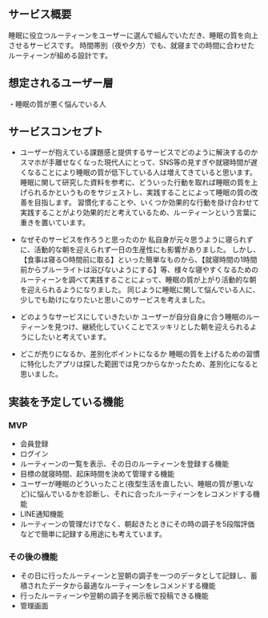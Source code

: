 ## サービス概要
睡眠に役立つルーティーンをユーザーに選んで組んでいただき、睡眠の質を向上させるサービスです。
時間帯別（夜や夕方）でも、就寝までの時間に合わせたルーティーンが組める設計です。

## 想定されるユーザー層
・睡眠の質が悪く悩んでいる人

## サービスコンセプト
* ユーザーが抱えている課題感と提供するサービスでどのように解決するのか
スマホが手離せなくなった現代人にとって、SNS等の見すぎや就寝時間が遅くなることにより睡眠の質が低下している人は増えてきていると思います。
睡眠に関して研究した資料を参考に、どういった行動を取れば睡眠の質を上げられるかというものをサジェストし、実践することによって睡眠の質の改善を目指します。
習慣化することや、いくつか効果的な行動を掛け合わせて実践することがより効果的だと考えているため、ルーティーンという言葉に重きを置いています。

* なぜそのサービスを作ろうと思ったのか
私自身が元々思うように寝られずに、活動的な朝を迎えられず一日の生産性にも影響がありました。
しかし、【食事は寝る○時間前に取る】といった簡単なものから、【就寝時間の1時間前からブルーライトは浴びないようにする】等、様々な寝やすくなるためのルーティーンを調べて実践することによって、睡眠の質が上がり活動的な朝を迎えられるようになりました。
同じように睡眠に関して悩んでいる人に、少しでも助けになりたいと思いこのサービスを考えました。

* どのようなサービスにしていきたいか
ユーザーが自分自身に合う睡眠のルーティーンを見つけ、継続化していくことでスッキリとした朝を迎えられるようにしたいと考えています。

* どこが売りになるか、差別化ポイントになるか
睡眠の質を上げるための習慣に特化したアプリは探した範囲では見つからなかったため、差別化になると思いました。

## 実装を予定している機能
### MVP
* 会員登録
* ログイン
* ルーティーンの一覧を表示、その日のルーティーンを登録する機能
* 目標の就寝時間、起床時間を決めて管理する機能
* ユーザーが睡眠のどういったこと(夜型生活を直したい、睡眠の質が悪いなど)に悩んでいるかを診断し、それに合ったルーティーンをレコメンドする機能
* LINE通知機能
 * ルーティーンの管理だけでなく、朝起きたときにその時の調子を5段階評価などで簡単に記録する用途にも考えています。

### その後の機能
* その日に行ったルーティーンと翌朝の調子を一つのデータとして記録し、蓄積されたデータから最適なルーティーンをレコメンドする機能
* 行ったルーティーンや翌朝の調子を掲示板で投稿できる機能
* 管理画面

